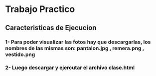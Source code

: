 # Trabajo Practico
## Caracteristicas de Ejecucion
### 1- Para poder visualizar las fotos hay que descargarlas, los nombres de las mismas son: pantalon.jpg , remera.png , vestido.png 
### 2- Luego descargar y ejercutar el archivo clase.html
